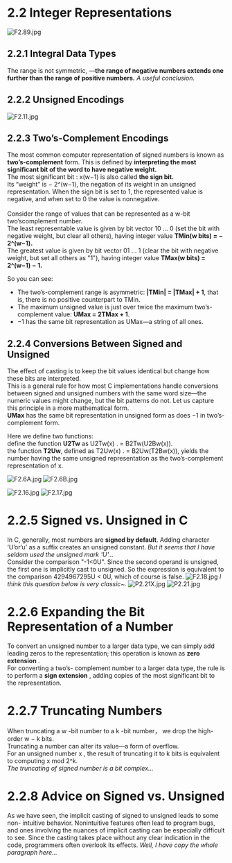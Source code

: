 # 2.2 Integer Representations

![F2.89.jpg](https://ooo.0o0.ooo/2015/12/28/5680dc302e1e4.jpg)

## 2.2.1 Integral Data Types

The range is not symmetric, —**the range of negative numbers extends one further than the range of
positive numbers.** *A useful conclusion.*

## 2.2.2 Unsigned Encodings

![F2.11.jpg](https://ooo.0o0.ooo/2016/01/18/569dc51bbebba.jpg)
## 2.2.3 Two’s-Complement Encodings

The most common
computer representation of signed numbers is known as **two’s-complement**
form. This is defined by **interpreting the most significant bit of the word to have
negative weight.**<br>
The most significant bit : x(w−1) is also called **the sign bit.** <br>
Its “weight” is − 2^(w−1), the
negation of its weight in an unsigned representation. When the sign bit is set to
1, the represented value is negative, and when set to 0 the value is nonnegative.
<br><br>
Consider the range of values that can be represented as a w-bit two’scomplement
number.<br>
The least representable value is given by bit vector 10 ... 0
(set the bit with negative weight, but clear all others), having integer value
**TMin(w bits) 
= − 2^(w−1).**<br>
The greatest value is given by bit vector 01 ... 1 (clear the bit
with negative weight, but set all others as "1"), having integer value **TMax(w bits) 
= 2^(w−1) − 1.**

So you can see:

- The two’s-complement range is asymmetric: **|TMin| =
|TMax| + 1**, that is, there is no positive counterpart to TMin. 
- The maximum unsigned value is just over twice the maximum two’s-complement
value: **UMax = 2TMax + 1**.
- −1 has the same bit representation as UMax—a string of all ones.

## 2.2.4 Conversions Between Signed and Unsigned

The effect of casting is to keep the bit values identical
but change how these bits are interpreted.
<br>
This is a general rule for how most C implementations handle conversions
between signed and unsigned numbers with the same word size—the numeric
values might change, but the bit patterns do not. Let us capture this principle
in a more mathematical form.<br>
**UMax** has
the same bit representation in unsigned form as does −1 in two’s-complement
form.

Here we define two functions:<br>
define the function **U2Tw** as U2Tw(x) .
= B2Tw(U2Bw(x)).<br>
the function **T2Uw**, defined as
T2Uw(x) .
= B2Uw(T2Bw(x)), yields the number having the same unsigned representation
as the two’s-complement representation of x.

![F2.6A.jpg](https://ooo.0o0.ooo/2016/01/19/569de6f91f3d8.jpg)
![F2.6B.jpg](https://ooo.0o0.ooo/2016/01/19/569de6f988970.jpg)

![F2.16.jpg](https://ooo.0o0.ooo/2016/01/19/569de6a9c3ce4.jpg)
![F2.17.jpg](https://ooo.0o0.ooo/2016/01/19/569de769bc21d.jpg)

# 2.2.5 Signed vs. Unsigned in C
In C, generally, most numbers are **signed by default**.
Adding character ‘U’or‘u’ as a suffix creates an unsigned constant.
*But it seems that I have seldom used the unsigned mark 'U'...*
<br>
Consider  the  comparison "-1<0U". Since the second operand is unsigned, the first one is implicitly cast to unsigned. So the expression is equivalent to the comparison 4294967295U < 0U, which of course is false.
![F2.18.jpg](https://ooo.0o0.ooo/2016/01/24/56a475ae381de.jpg)
*I think this question below is very classic~.*
![P2.21X.jpg](https://ooo.0o0.ooo/2016/01/24/56a476345d15b.jpg)
![P2.21.jpg](https://ooo.0o0.ooo/2016/01/24/56a47634551ce.jpg)

# 2.2.6 Expanding the Bit Representation of a Number
To convert an unsigned number to a larger data type, we can simply add leading zeros to the
representation; this operation is known as
**zero extension**
.<br> For converting a two’s-
complement number to a larger data type, the rule is to perform a
**sign extension**
,
adding copies of the most significant bit to the representation.  

# 2.2.7 Truncating Numbers
When truncating a
w
-bit number to a k
-bit number， we drop the high-order
w
−
k
bits.<br>
Truncating a number can alter its value—a form of overflow.<br>
For an unsigned number
x
, the result of truncating
it to
k
bits is equivalent to computing
x
mod 2^k.<br>
*The truncating of signed number is a bit complex...*

# 2.2.8 Advice on Signed vs. Unsigned
As we have seen, the implicit casting of signed to unsigned leads to some non-
intuitive behavior. Nonintuitive features often lead to program bugs,  and ones
involving the nuances of implicit casting can be especially difficult to see. Since the
casting takes place without any clear indication in the code, programmers often
overlook its effects.
*Well, I have copy the whole paragraph here...*




